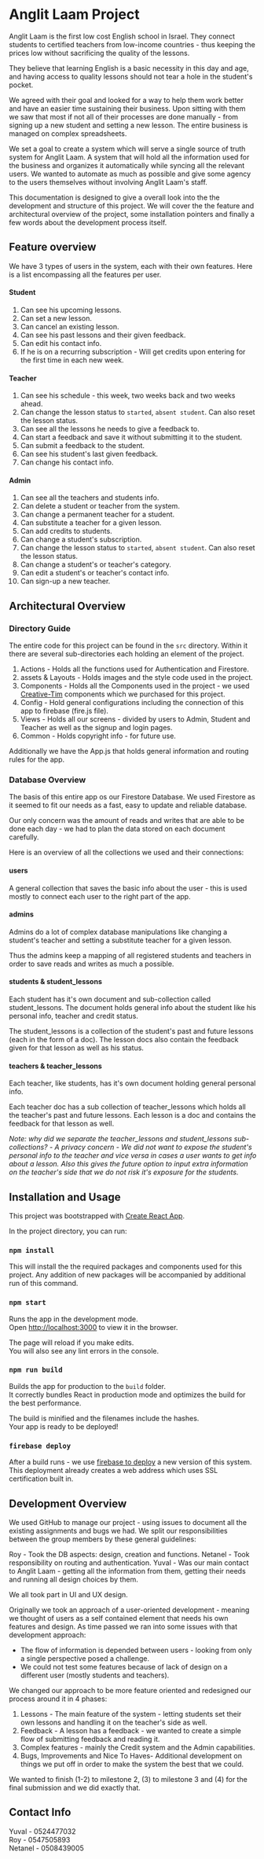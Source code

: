 # Anglit Laam Project

Anglit Laam is the first low cost English school in Israel. They connect students to certified teachers from low-income countries - thus keeping the prices low without sacrificing the quality of the lessons.

They believe that learning English is a basic necessity in this day and age, and having access to quality lessons should not tear a hole in the student's pocket.

We agreed with their goal and looked for a way to help them work better and have an easier time sustaining their business.
Upon sitting with them we saw that most if not all of their processes are done manually - from signing up a new student and setting a new lesson.
The entire business is managed on complex spreadsheets. 

We set a goal to create a system which will serve a single source of truth system for Anglit Laam.
A system that will hold all the information used for the business and organizes it automatically while syncing all the relevant users.
We wanted to automate as much as possible and give some agency to the users themselves without involving Anglit Laam's staff.

This documentation is designed to give a overall look into the the development and structure of this project.
We will cover the the feature and architectural overview of the project, some installation pointers and finally a few words about the development process itself. 

## Feature overview

We have 3 types of users in the system, each with their own features. Here is a list encompassing all the features per user.

#### Student
1) Can see his upcoming lessons.
2) Can set a new lesson.
3) Can cancel an existing lesson.
4) Can see his past lessons and their given feedback.
5) Can edit his contact info.
6) If he is on a recurring subscription - Will get credits upon entering for the first time in each new week.

#### Teacher
1) Can see his schedule - this week, two weeks back and two weeks ahead.
2) Can change the lesson status to `started`, `absent student`. Can also reset the lesson status.
3) Can see all the lessons he needs to give a feedback to.
4) Can start a feedback and save it without submitting it to the student.
5) Can submit a feedback to the student.
6) Can see his student's last given feedback.
7) Can change his contact info.

#### Admin
1) Can see all the teachers and students info.
2) Can delete a student or teacher from the system.
3) Can change a permanent teacher for a student.
4) Can substitute a teacher for a given lesson.
5) Can add credits to students.
6) Can change a student's subscription.
7) Can change the lesson status to `started`, `absent student`. Can also reset the lesson status.
8) Can change a student's or teacher's category.
9) Can edit a student's or teacher's contact info.
10) Can sign-up a new teacher.

## Architectural Overview

### Directory Guide

The entire code for this project can be found in the `src` directory.
Within it there are several sub-directories each holding an element of the project.

1) Actions - Holds all the functions used for Authentication and Firestore.
2) assets & Layouts - Holds images and the style code used in the project.
3) Components - Holds all the Components used in the project - we used [Creative-Tim](https://www.creative-tim.com/product/material-dashboard-pro-react) components which we purchased for this project.
4) Config - Hold general configurations including the connection of this app to firebase (fire.js file).
5) Views - Holds all our screens - divided by users to Admin, Student and Teacher as well as the signup and login pages.
6) Common - Holds copyright info - for future use.

Additionally we have the App.js that holds general information and routing rules for the app.


### Database Overview

The basis of this entire app os our Firestore Database.
We used Firestore as it seemed to fit our needs as a fast, easy to update and reliable database. <br/>

Our only concern was the amount of reads and writes that are able to be done each day - we had to plan the data stored on each document carefully.<br/>

Here is an overview of all the collections we used and their connections:
#### users 
A general collection that saves the basic info about the user - this is used mostly to connect each user to the right part of the app.

#### admins
Admins do a lot of complex database manipulations like changing a student's teacher and setting a substitute teacher for a given lesson.
 
Thus the admins keep a mapping of all registered students and teachers in order to save reads and writes as much a possible.

#### students & student_lessons

Each student has it's own document and sub-collection called student_lessons.
The document holds general info about the student like his personal info, teacher and credit status.<br/>

The student_lessons is a collection of the student's past and future lessons (each in the form of a doc).
The lesson docs also contain the feedback given for that lesson as well as his status.

#### teachers & teacher_lessons

Each teacher, like students, has it's own document holding general personal info.<br/>

Each teacher doc has a sub collection of teacher_lessons which holds all the teacher's past and future lessons. 
Each lesson is a doc and contains the feedback for that lesson as well.<br/>

*Note: why did we separate the teacher_lessons and student_lessons sub-collections?*
*- A privacy concern - We did not want to expose the student's personal info to the teacher and vice versa in cases a user wants to get info about a lesson.*
*Also this gives the future option to input extra information on the teacher's side that we do not risk it's exposure for the students.* 

## Installation and Usage
This project was bootstrapped with [Create React App](https://github.com/facebook/create-react-app).

In the project directory, you can run:

### `npm install`

This will install the the required packages and components used for this project.
Any addition of new packages will be accompanied by additional run of this command.

### `npm start`

Runs the app in the development mode.<br />
Open [http://localhost:3000](http://localhost:3000) to view it in the browser.

The page will reload if you make edits.<br />
You will also see any lint errors in the console.

### `npm run build`

Builds the app for production to the `build` folder.<br />
It correctly bundles React in production mode and optimizes the build for the best performance.

The build is minified and the filenames include the hashes.<br />
Your app is ready to be deployed!

### `firebase deploy`

After a build runs - we use [firebase to deploy](https://firebase.google.com/docs/hosting/deploying) a new version of this system.
This deployment already creates a web address which uses SSL certification built in. 

## Development Overview

We used GitHub to manage our project - using issues to document all the existing assignments and bugs we had.
We split our responsibilities between the group members by these general guidelines:<br/>

Roy - Took the DB aspects: design, creation and functions.
Netanel - Took responsibility on routing and authentication.
Yuval - Was our main contact to Anglit Laam - getting all the information from them, getting their needs and running all design choices by them.

We all took part in UI and UX design.

Originally we took an approach of a user-oriented development - meaning we thought of users as a self contained element that needs his own features and design.
As time passed we ran into some issues with that development approach:
* The flow of information is depended between users - looking from only a single perspective posed a challenge.
* We could not test some features because of lack of design on a different user (mostly students and teachers).

We changed our approach to be more feature oriented and redesigned our process around it in 4 phases:
1) Lessons - The main feature of the system - letting students set their own lessons and handling it on the teacher's side as well.
2) Feedback - A lesson has a feedback - we wanted to create a simple flow of submitting feedback and reading it.
3) Complex features - mainly the Credit system and the Admin capabilities.
4) Bugs, Improvements and Nice To Haves- Additional development on things we put off in order to make the system the best that we could.

We wanted to finish (1-2) to milestone 2, (3) to milestone 3 and (4) for the final submission and we did exactly that.

## Contact Info
Yuval - 0524477032<br/>
Roy - 0547505893<br/>
Netanel - 0508439005
